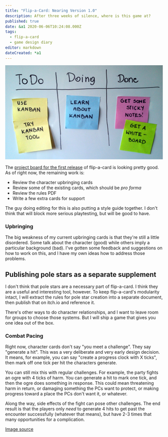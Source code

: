 ```yaml
---
title: "Flip-a-Card: Nearing Version 1.0"
description: After three weeks of silence, where is this game at?
published: true
date: &a1 2020-06-06T10:24:08.000Z
tags:
  - flip-a-card
  - game design diary
editor: markdown
dateCreated: *a1
---
```


![Featured Image](flip-a-card-nearing-version-1-0.jpg)

The [project board for the first release](https://github.com/astralfrontier/flip-a-card/projects/1) of flip-a-card is looking pretty good.
As of right now, the remaining work is:

* Review the character upbringing cards
* Review some of the existing cards, which should be _pro forma_
* Review the rules PDF
* Write a few extra cards for support

The guy doing editing for this is also putting a style guide together.
I don't think that will block more serious playtesting, but will be good to have.

### Upbringing

The big weakness of my current upbringing cards is that they're still a little disordered.
Some talk about the character (good) while others imply a particular background (bad).
I've gotten some feedback and suggestions on how to work on this,
and I have my own ideas how to address those problems.

## Publishing pole stars as a separate supplement

I don't think that pole stars are a necessary part of flip-a-card.
I think they are a useful and interesting tool, however.
To keep flip-a-card's modularity intact,
I will extract the rules for pole star creation into a separate document,
then publish that on itch.io and reference it.

There's other ways to do character relationships,
and I want to leave room for groups to choose those systems.
But I will ship a game that gives you one idea out of the box.

### Combat Pacing

Right now, character cards don't say "you meet a challenge".
They say "generate a hit".
This was a very deliberate and very early design decision.
It means, for example, you can say "create a progress clock with X ticks",
then mark off one tick per hit the characters generate.

You can still mix this with regular challenges.
For example, the party fights an ogre with 4 ticks of harm.
You can generate a hit to mark one tick,
and then the ogre does something in response.
This could mean threatening harm in return,
or damaging something the PCs want to protect,
or making progress toward a place the PCs don't want it,
or whatever.

Along the way, side effects of the fight can pose other challenges.
The end result is that the players only _need_ to generate 4 hits
to get past the encounter successfully (whatever that means),
but have 2-3 times that many opportunities for a complication.

[Image source](https://upload.wikimedia.org/wikipedia/commons/d/d3/Simple-kanban-board-.jpg)
